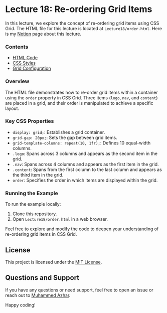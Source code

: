 # Lecture 18: Re-ordering Grid Items

In this lecture, we explore the concept of re-ordering grid items using CSS Grid. The HTML file for this lecture is located at `Lecture18/order.html`. Here is my [Notion](https://muhammedazhar.notion.site/Lecture-18-Re-ordering-Grid-Items-ef904052264c489f97c8be7752d7533f?pvs=4) page about this lecture.

### Contents

- [HTML Code](order.html)
- [CSS Styles](order.html#L23-L39)
- [Grid Configuration](order.html#L24-L26)

### Overview

The HTML file demonstrates how to re-order grid items within a container using the `order` property in CSS Grid. Three items (`logo`, `nav`, and `content`) are placed in a grid, and their order is manipulated to achieve a specific layout.

### Key CSS Properties

- `display: grid;`: Establishes a grid container.
- `grid-gap: 20px;`: Sets the gap between grid items.
- `grid-template-columns: repeat(10, 1fr);`: Defines 10 equal-width columns.
- `.logo`: Spans across 3 columns and appears as the second item in the grid.
- `.nav`: Spans across 4 columns and appears as the first item in the grid.
- `.content`: Spans from the first column to the last column and appears as the third item in the grid.
- `order`: Specifies the order in which items are displayed within the grid.

### Running the Example

To run the example locally:

1. Clone this repository.
2. Open `Lecture18/order.html` in a web browser.

Feel free to explore and modify the code to deepen your understanding of re-ordering grid items in CSS Grid.

## License

This project is licensed under the [MIT License](LICENSE).

## Questions and Support

If you have any questions or need support, feel free to open an issue or reach out to [Muhammed Azhar](https://github.com/muhammedazhar).

Happy coding!